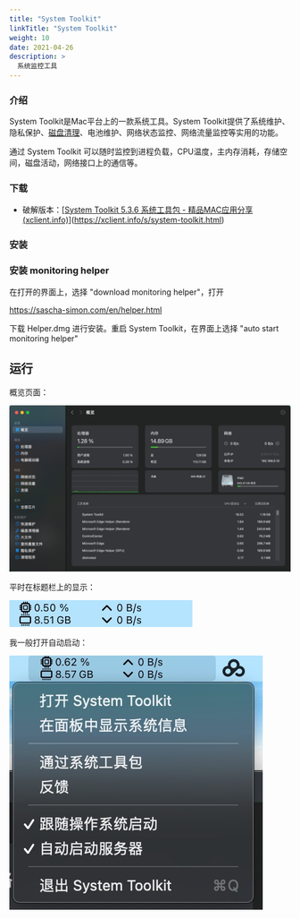 ```yaml
---
title: "System Toolkit"
linkTitle: "System Toolkit"
weight: 10
date: 2021-04-26
description: >
  系统监控工具
---
```


### 介绍

System Toolkit是Mac平台上的一款系统工具。System Toolkit提供了系统维护、隐私保护、[磁盘清理](http://www.ucbug.com/z/cipanql/)、电池维护、网络状态监控、网络流量监控等实用的功能。

通过 System Toolkit 可以随时监控到进程负载，CPU温度，主内存消耗，存储空间，磁盘活动，网络接口上的通信等。

### 下载

- 破解版本：[[System Toolkit 5.3.6 系统工具包 - 精品MAC应用分享 (xclient.info)](https://xclient.info/s/system-toolkit.html)](https://xclient.info/s/system-toolkit.html)

### 安装

###  安装 monitoring helper

在打开的界面上，选择 "download monitoring helper"，打开

https://sascha-simon.com/en/helper.html

下载 Helper.dmg 进行安装。重启 System Toolkit，在界面上选择 "auto start monitoring helper"

## 运行

概览页面：

![](images/system-toolkit-overview.jpg)

平时在标题栏上的显示：

![](images/system-toolkit-2.jpg)

我一般打开自动启动：

![](images/system-toolkit-3.jpg)